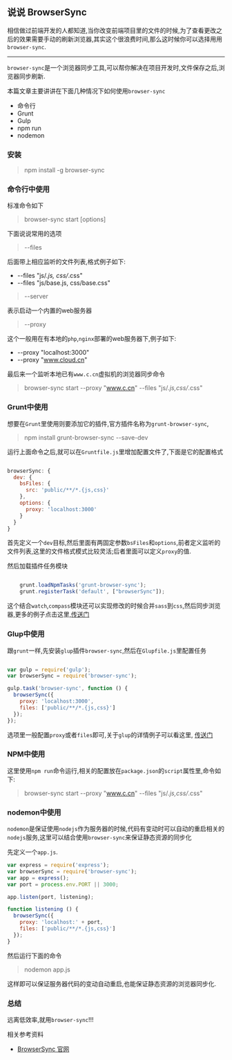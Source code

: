 ## 说说 BrowserSync

相信做过前端开发的人都知道,当你改变前端项目里的文件的时候,为了查看更改之后的效果需要手动的刷新浏览器,其实这个很浪费时间,那么这时候你可以选择用用`browser-sync`.

---

`browser-sync`是一个浏览器同步工具,可以帮你解决在项目开发时,文件保存之后,浏览器同步刷新.

本篇文章主要讲讲在下面几种情况下如何使用`browser-sync`

* 命令行
* Grunt   
* Gulp    
* npm run
* nodemon

### 安装

> npm install -g browser-sync

### 命令行中使用

标准命令如下

> browser-sync start [options]

下面说说常用的选项

>  --files 

后面带上相应监听的文件列表,格式例子如下:

* --files "js/*.js, css/*.css"
* --files "js/base.js, css/base.css"

> --server

表示启动一个内置的web服务器

> --proxy

这个一般用在有本地的`php`,`nginx`部署的web服务器下,例子如下:

* --proxy "localhost:3000"
* --proxy "www.cloud.cn"

最后来一个监听本地已有`www.c.cn`虚拟机的浏览器同步命令

> browser-sync start --proxy "www.c.cn" --files "js/*.js,css/*.css"

### Grunt中使用

想要在`Grunt`里使用则要添加它的插件,官方插件名称为`grunt-browser-sync`,

> npm install grunt-browser-sync --save-dev

运行上面命令之后,就可以在`Gruntfile.js`里增加配置文件了,下面是它的配置格式

```js

browserSync: {
  dev: {
    bsFiles: {
      src: 'public/**/*.{js,css}'
    },
    options: {
      proxy: 'localhost:3000'
    }
  }
}

```
首先定义一个`dev`目标,然后里面有两固定参数`bsFiles`和`options`,前者定义监听的文件列表,这里的文件格式模式比较灵活;后者里面可以定义`proxy`的值.

然后加载插件任务模块

```js

	grunt.loadNpmTasks('grunt-browser-sync');
	grunt.registerTask('default', ["browserSync"]);

```

这个结合`watch`,`compass`模块还可以实现修改的时候合并`sass`到`css`,然后同步浏览器,更多的例子点击这里,<a href="http://www.browsersync.io/docs/grunt/" target="_blank">传送门</a>

### Glup中使用

跟`grunt`一样,先安装`glup`插件`browser-sync`,然后在`Glupfile.js`里配置任务

```js

var gulp = require('gulp');
var browserSync = require('browser-sync');

gulp.task('browser-sync', function () {
  browserSync({
    proxy: 'localhost:3000',
    files: ['public/**/*.{js,css}']
  });
});

```

选项里一般配置`proxy`或者`files`即可,关于`glup`的详情例子可以看这里, <a href="http://www.browsersync.io/docs/gulp/" target="_blank">传送门</a>

### NPM中使用

这里使用`npm run`命令运行,相关的配置放在`package.json`的`script`属性里,命令如下:

>  browser-sync start --proxy "www.c.cn" --files "js/*.js,css/*.css"

### nodemon中使用

`nodemon`是保证使用`nodejs`作为服务器的时候,代码有变动时可以自动的重启相关的`nodejs`服务,这里可以结合使用`browser-sync`来保证静态资源的同步化

先定义一个`app.js`.

```js
var express = require('express');
var browserSync = require('browser-sync');
var app = express();
var port = process.env.PORT || 3000;

app.listen(port, listening);

function listening () {
  browserSync({
    proxy: 'localhost:' + port,
    files: ['public/**/*.{js,css}']
  });
}

```

然后运行下面的命令

> nodemon app.js

这样即可以保证服务器代码的变动自动重启,也能保证静态资源的浏览器同步化.

### 总结

远离低效率,就用`browser-sync`!!!

相关参考资料

* <a href="http://www.browsersync.io/">BrowserSync 官网</a>














